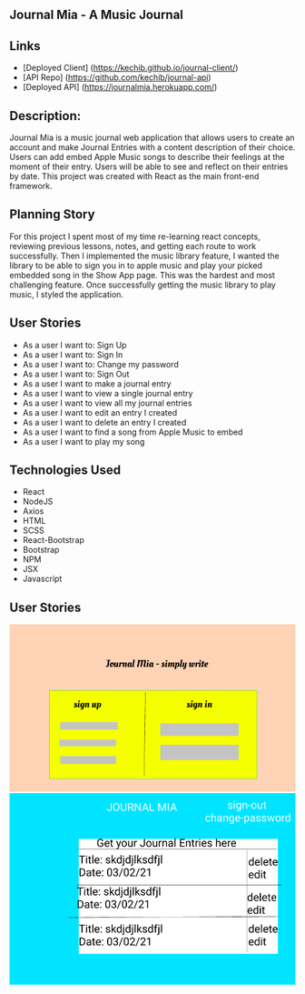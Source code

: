 ## Journal Mia - A Music Journal

## Links
- [Deployed Client] (https://kechib.github.io/journal-client/)
- [API Repo] (https://github.com/kechib/journal-api)
- [Deployed API] (https://journalmia.herokuapp.com/)

## Description:
Journal Mia is a music journal web application that allows users to create an account and make Journal Entries with a content description of their choice. Users can add embed Apple Music songs to describe their feelings at the moment of their entry. Users will be able to see and reflect on their entries by date. This project was created with React as the main front-end framework.

## Planning Story
For this project I spent most of my time re-learning react concepts, reviewing previous lessons, notes, and getting each route to work successfully.  Then I implemented the music library feature, I wanted the library to be able to sign you in to apple music and play your picked embedded song in the Show App page. This was the hardest and most challenging feature. Once successfully getting the music library to play music, I styled the application.

## User Stories
- As a user I want to: Sign Up
- As a user I want to: Sign In
- As a user I want to: Change my password
- As a user I want to: Sign Out
- As a user I want to make a journal entry
-	As a user I want to view a single journal entry
-	As a user I want to view all my journal entries
-	As a user I want to edit an entry I created
-	As a user I want to delete an entry I created
- As a user I want to find a song from Apple Music to embed
- As a user I want to play my song

## Technologies Used
- React
- NodeJS
- Axios
- HTML
- SCSS
- React-Bootstrap
- Bootstrap
- NPM
- JSX
- Javascript

## User Stories
![Sign-in/up](./public/journal-mia-write.png)
![Index](./public/journal-mia-index.png)
